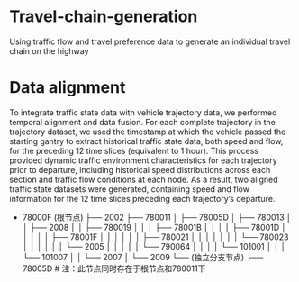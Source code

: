 # Travel-chain-generation
Using traffic flow and travel preference data to generate an individual travel chain on the highway

# Data alignment
To integrate traffic state data with vehicle trajectory data, we performed temporal alignment and data fusion. For each complete trajectory in the trajectory dataset, we used the timestamp at which the vehicle passed the starting gantry to extract historical traffic state data, both speed and flow, for the preceding 12 time slices (equivalent to 1 hour). This process provided dynamic traffic environment characteristics for each trajectory prior to departure, including historical speed distributions across each section and traffic flow conditions at each node. As a result, two aligned traffic state datasets were generated, containing speed and flow information for the 12 time slices preceding each trajectory’s departure.

- 78000F (根节点)
  ├── 2002
  ├── 780011
  │   ├── 78005D
  │   ├── 780013
  │   │   ├── 2008
  │   │   ├── 780019
  │   │   │   ├── 78001B
  │   │   │   │   ├── 78001D
  │   │   │   │   │   ├── 78001F
  │   │   │   │   │   │   ├── 780021
  │   │   │   │   │   │   │   └── 780023
  │   │   │   │   │   │   └── 2005
  │   │   │   │   │   └── 790064
  │   │   │   │   └── 101001
  │   │   │   └── 101007
  │   │   └── 2007
  │   └── 2009
  └── (独立分支节点)
      └── 78005D  # 注：此节点同时存在于根节点和780011下
